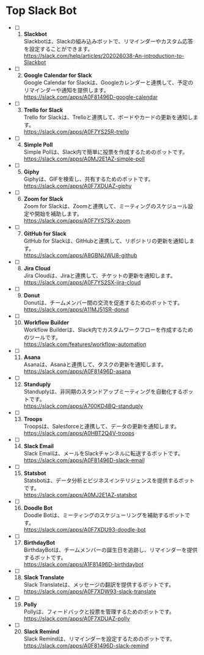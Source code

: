 # Top Slack Bot

- [ ] 1. **Slackbot**  
Slackbotは、Slackの組み込みボットで、リマインダーやカスタム応答を設定することができます。  
https://slack.com/help/articles/202026038-An-introduction-to-Slackbot

- [ ] 2. **Google Calendar for Slack**  
Google Calendar for Slackは、Googleカレンダーと連携して、予定のリマインダーや通知を提供します。  
https://slack.com/apps/A0F81496D-google-calendar

- [ ] 3. **Trello for Slack**  
Trello for Slackは、Trelloと連携して、ボードやカードの更新を通知します。  
https://slack.com/apps/A0F7YS25R-trello

- [ ] 4. **Simple Poll**  
Simple Pollは、Slack内で簡単に投票を作成するためのボットです。  
https://slack.com/apps/A0MJ2E1AZ-simple-poll

- [ ] 5. **Giphy**  
Giphyは、GIFを検索し、共有するためのボットです。  
https://slack.com/apps/A0F7XDUAZ-giphy

- [ ] 6. **Zoom for Slack**  
Zoom for Slackは、Zoomと連携して、ミーティングのスケジュール設定や開始を補助します。  
https://slack.com/apps/A0F7YS7SX-zoom

- [ ] 7. **GitHub for Slack**  
GitHub for Slackは、GitHubと連携して、リポジトリの更新を通知します。  
https://slack.com/apps/A8GBNUWU8-github

- [ ] 8. **Jira Cloud**  
Jira Cloudは、Jiraと連携して、チケットの更新を通知します。  
https://slack.com/apps/A0F7YS2SX-jira-cloud

- [ ] 9. **Donut**  
Donutは、チームメンバー間の交流を促進するためのボットです。  
https://slack.com/apps/A11MJ51SR-donut

- [ ] 10. **Workflow Builder**  
Workflow Builderは、Slack内でカスタムワークフローを作成するためのツールです。  
https://slack.com/features/workflow-automation

- [ ] 11. **Asana**  
Asanaは、Asanaと連携して、タスクの更新を通知します。  
https://slack.com/apps/A0F81496D-asana

- [ ] 12. **Standuply**  
Standuplyは、非同期のスタンドアップミーティングを自動化するボットです。  
https://slack.com/apps/A700KD4BQ-standuply

- [ ] 13. **Troops**  
Troopsは、Salesforceと連携して、データの更新を通知します。  
https://slack.com/apps/A0HBT2Q4V-troops

- [ ] 14. **Slack Email**  
Slack Emailは、メールをSlackチャンネルに転送するボットです。  
https://slack.com/apps/A0F81496D-slack-email

- [ ] 15. **Statsbot**  
Statsbotは、データ分析とビジネスインテリジェンスを提供するボットです。  
https://slack.com/apps/A0MJ2E1AZ-statsbot

- [ ] 16. **Doodle Bot**  
Doodle Botは、ミーティングのスケジューリングを補助するボットです。  
https://slack.com/apps/A0F7XDU93-doodle-bot

- [ ] 17. **BirthdayBot**  
BirthdayBotは、チームメンバーの誕生日を追跡し、リマインダーを提供するボットです。  
https://slack.com/apps/A1F81496D-birthdaybot

- [ ] 18. **Slack Translate**  
Slack Translateは、メッセージの翻訳を提供するボットです。  
https://slack.com/apps/A0F7XDW93-slack-translate

- [ ] 19. **Polly**  
Pollyは、フィードバックと投票を管理するためのボットです。  
https://slack.com/apps/A0F7XDUAZ-polly

- [ ] 20. **Slack Remind**  
Slack Remindは、リマインダーを設定するためのボットです。  
https://slack.com/apps/A0F81496D-slack-remind
